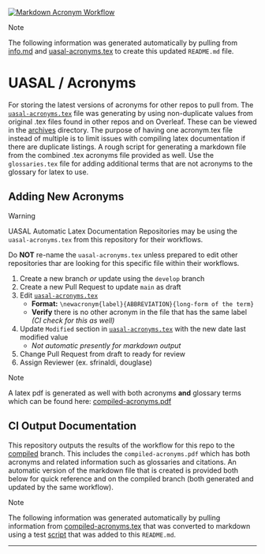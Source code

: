 [![Markdown Acronym Workflow](https://github.com/sfrinaldi/acronyms-fork/actions/workflows/ci.yml/badge.svg)](https://github.com/sfrinaldi/acronyms-fork/actions/workflows/ci.yml)

> [!Note]
> The following information was generated automatically by pulling from [info.md](utilities/info.md) and [uasal-acronyms.tex](uasal-acronyms.tex) to create this updated `README.md` file.

# UASAL / Acronyms
For storing the latest versions of acronyms for other repos to pull from. The [`uasal-acronyms.tex`](uasal-acronyms.tex) file was generating by using non-duplicate values from original .tex files found in other repos and on Overleaf. These can be viewed in the [archives](archives/) directory. The purpose of having one acronym.tex file instead of multiple is to limit issues with compiling latex documentation if there are duplicate listings. A rough script for generating a markdown file from the combined .tex acronyms file provided as well. Use the `glossaries.tex` file for adding additional terms that are not acronyms to the glossary for latex to use.

## Adding New Acronyms
> [!Warning]
> UASAL Automatic Latex Documentation Repositories may be using the `uasal-acronyms.tex` from this repository for their workflows. <br>
> 
> Do **NOT** re-name the `uasal-acronyms.tex` unless prepared to edit other repositories thar are looking for this specific file within their workflows.

1. Create a new branch _or_ update using the `develop` branch
2. Create a new Pull Request to update `main` as draft
3. Edit [`uasal-acronyms.tex`](uasal-acronyms.tex) 
     - **Format:** `\newacronym{label}{ABBREVIATION}{long-form of the term}`
     - **Verify** there is no other acronym in the file that has the same label *(CI check for this as well)*
4. Update `Modified` section in [`uasal-acronyms.tex`](uasal-acronyms.tex) with the new date last modified value
     - *Not automatic presently for markdown output*
5. Change Pull Request from draft to ready for review
6. Assign Reviewer (ex. sfrinaldi, douglase)
  
> [!Note]
> A latex pdf is generated as well with both acronyms **and** glossary terms which can be found here: [compiled-acronyms.pdf](https://github.com/sfrinaldi/acronyms-fork/tree/compiled/compiled-acronyms.pdf)


## CI Output Documentation
This repository outputs the results of the workflow for this repo to the [compiled](https://github.com/sfrinaldi/acronyms-fork/tree/compiled) branch. This includes the `compiled-acronyms.pdf` which has both acronyms and related information such as glossaries and citations. An automatic version of the markdown file that is created is provided both below for quick reference and on the compiled branch (both generated and updated by the same workflow).

> [!Note]
> The following information was generated automatically by pulling information from [compiled-acronyms.tex](compiled-acronyms.tex) that was converted to markdown using a test [script](utilities/latex_acronyms-to-markdown.py) that was added to this `README.md`.

---------------------------------
